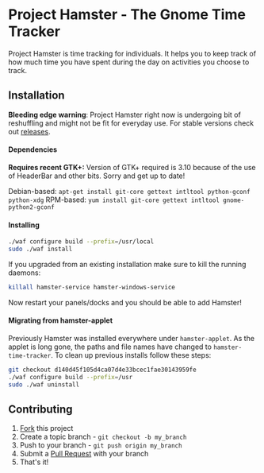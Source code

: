 # Project Hamster - The Gnome Time Tracker

Project Hamster is time tracking for individuals. It helps you to keep track of
how much time you have spent during the day on activities you choose to track.

## Installation

**Bleeding edge warning**: Project Hamster right now is undergoing bit of
reshuffling and might not be fit for everyday use. For stable versions check out
[releases](https://github.com/projecthamster/hamster/releases).

#### Dependencies

**Requires recent GTK+:** Version of GTK+ required is 3.10 because of the use of
HeaderBar and other bits. Sorry and get up to date!

Debian-based: `apt-get install git-core gettext intltool python-gconf python-xdg`
RPM-based: `yum install git-core gettext intltool gnome-python2-gconf`

#### Installing

```bash
./waf configure build --prefix=/usr/local
sudo ./waf install
```

If you upgraded from an existing installation make sure to kill the running
daemons:

```bash
killall hamster-service hamster-windows-service
```

Now restart your panels/docks and you should be able to add Hamster!

#### Migrating from hamster-applet

Previously Hamster was installed everywhere under `hamster-applet`. As
the applet is long gone, the paths and file names have changed to
`hamster-time-tracker`. To clean up previous installs follow these steps:

```bash
git checkout d140d45f105d4ca07d4e33bcec1fae30143959fe
./waf configure build --prefix=/usr
sudo ./waf uninstall
```

## Contributing

1. [Fork](https://github.com/projecthamster/hamster/fork) this project
2. Create a topic branch - `git checkout -b my_branch`
3. Push to your branch - `git push origin my_branch`
4. Submit a [Pull Request](https://github.com/projecthamster/hamster/pulls) with your branch
5. That's it!
